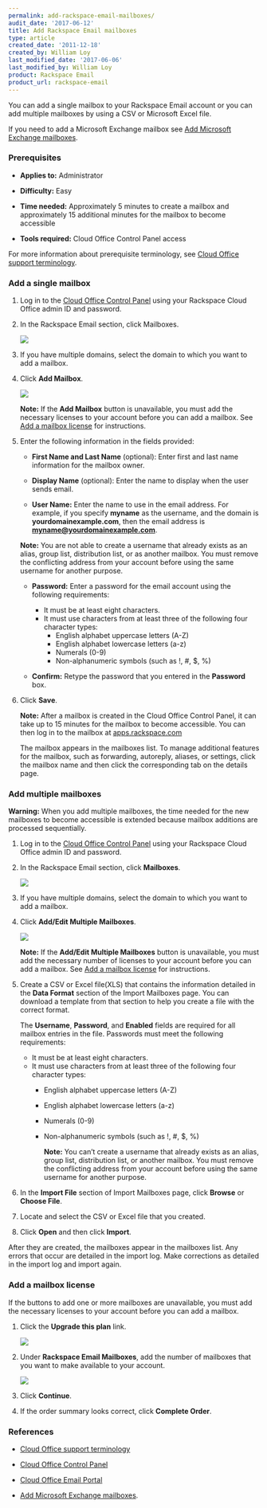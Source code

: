 ```yaml
---
permalink: add-rackspace-email-mailboxes/
audit_date: '2017-06-12'
title: Add Rackspace Email mailboxes
type: article
created_date: '2011-12-18'
created_by: William Loy
last_modified_date: '2017-06-06'
last_modified_by: William Loy
product: Rackspace Email
product_url: rackspace-email
---
```


You can add a single mailbox to your Rackspace Email account or you can add multiple mailboxes by using a CSV or Microsoft Excel file.

If you need to add a Microsoft Exchange mailbox see [Add Microsoft Exchange mailboxes](https://support.rackspace.com/how-to/adding-microsoft-exchange-mailboxes/).

### Prerequisites

- **Applies to:** Administrator

- **Difficulty:** Easy

- **Time needed:** Approximately 5 minutes to create a mailbox and approximately 15 additional minutes for the mailbox to become accessible

- **Tools required:** Cloud Office Control Panel access

For more information about prerequisite terminology, see [Cloud Office support terminology](/how-to/cloud-office-support-terminology).

### Add a single mailbox

1. Log in to the [Cloud Office Control Panel](https://cp.rackspace.com/Login.aspx?ReturnUrl=%2f "Cloud Office Control Panel") using your Rackspace Cloud Office admin ID and password.

2. In the Rackspace Email section, click Mailboxes.

	 <img src="{% asset_path rackspace-email/add-rackspace-email-mailboxes/add-mailbox-sc1.png %}" />

3. If you have multiple domains, select the domain to which you want to add a mailbox.

4. Click **Add Mailbox**.

    <img src="{% asset_path rackspace-email/add-rackspace-email-mailboxes/add-mailbox-sc2.png %}" />

     **Note:** If the **Add Mailbox** button is unavailable, you must add the necessary licenses to your account before you can add a mailbox. See [Add a mailbox license](#add-a-mailbox-license) for instructions.

5. Enter the following information in the fields provided:

	 * **First Name and Last Name** (optional): Enter first and last name information for the mailbox owner.

	 * **Display Name** (optional): Enter the name to display when the user sends email.

	 * **User Name:** Enter the name to use in the email address. For example, if you specify **myname** as the username, and the domain is **yourdomainexample.com**, then the email address is **myname@yourdomainexample.com**.

      **Note:** You are not able to create a username that already exists as an alias, group list, distribution list, or as another mailbox. You must remove the conflicting address from your account before using the same username for another purpose.

	 * **Password:** Enter a password for the email account using the following requirements:

	   - It must be at least eight characters.
	   - It must use characters from at least three of the following four character types:
	     - English alphabet uppercase letters (A-Z)
	     - English alphabet lowercase letters (a-z)
	     - Numerals (0-9)
	     - Non-alphanumeric symbols (such as !, #, $, %)

	 * **Confirm:** Retype the password that you entered in the **Password** box.

6.	Click **Save**.

     **Note:** After a mailbox is created in the Cloud Office Control Panel, it can take up to 15 minutes for the mailbox to become accessible. You can then log in to the mailbox at [apps.rackspace.com](https://apps.rackspace.com/index.php)

    The mailbox appears in the mailboxes list. To manage additional features for the mailbox, such as forwarding, autoreply, aliases, or settings, click the mailbox name and then click the corresponding tab on the details page.

### Add multiple mailboxes

**Warning:** When you add multiple mailboxes, the time needed for the new mailboxes to become accessible is extended because mailbox additions are processed sequentially.

1. Log in to the [Cloud Office Control Panel](https://cp.rackspace.com/Login.aspx?ReturnUrl=%2f "Cloud Office Control Panel") using your Rackspace Cloud Office admin ID and password.

2. In the Rackspace Email section, click **Mailboxes**.

	 <img src="{% asset_path rackspace-email/add-rackspace-email-mailboxes/add-mailbox-sc1.png %}" />

3. If you have multiple domains, select the domain to which you want to add a mailbox.

4. Click **Add/Edit Multiple Mailboxes**.

    <img src="{% asset_path rackspace-email/add-rackspace-email-mailboxes/add-multi-mailboxes.png %}" />

    **Note:** If the **Add/Edit Multiple Mailboxes** button is unavailable, you must add the necessary number of licenses to your account before you can add a mailbox. See [Add a mailbox license](#add-a-mailbox-license) for instructions.

5. Create a CSV or Excel file(XLS) that contains the information detailed in the **Data Format** section of the Import Mailboxes page. You can download a template from that section to help you create a file with the correct format.

    The **Username**, **Password**, and **Enabled** fields are required for all mailbox entries in the file. Passwords must meet the following requirements:

    - It must be at least eight characters.
    - It must use characters from at least three of the following four character types:
      - English alphabet uppercase letters (A-Z)
      - English alphabet lowercase letters (a-z)
      - Numerals (0-9)
      - Non-alphanumeric symbols (such as !, #, $, %)

		**Note:** You can’t create a username that already exists as an alias, group list, distribution list, or another mailbox. You must remove the conflicting address from your account before using the same username for another purpose.

6. In the **Import File** section of Import Mailboxes page, click **Browse** or **Choose File**.

7. Locate and select the CSV or Excel file that you created.

8. Click **Open** and then click **Import**.

After they are created, the mailboxes appear in the mailboxes list. Any errors that occur are detailed in the import log. Make corrections as detailed in the import log and import again.

### Add a mailbox license

If the buttons to add one or more mailboxes are unavailable, you must add the necessary licenses to your account before you can add a mailbox.

1. Click the **Upgrade this plan** link.

    <img src="{% asset_path rackspace-email/add-rackspace-email-mailboxes/add-rse-license-sc1.png %}" />

2. Under **Rackspace Email Mailboxes**, add the number of mailboxes that you want to make available to your account.

    <img src="{% asset_path rackspace-email/add-rackspace-email-mailboxes/add-rse-license-sc2.png %}" />

3. Click **Continue**.

4. If the order summary looks correct, click **Complete Order**.

### References

- [Cloud Office support terminology](/how-to/cloud-office-support-terminology)

- [Cloud Office Control Panel](https://cp.rackspace.com/Login.aspx?ReturnUrl=%2f "Cloud Office Control Panel")

- [Cloud Office Email Portal](https://apps.rackspace.com/index.php)

- [Add Microsoft Exchange mailboxes](https://support.rackspace.com/how-to/adding-microsoft-exchange-mailboxes/).
